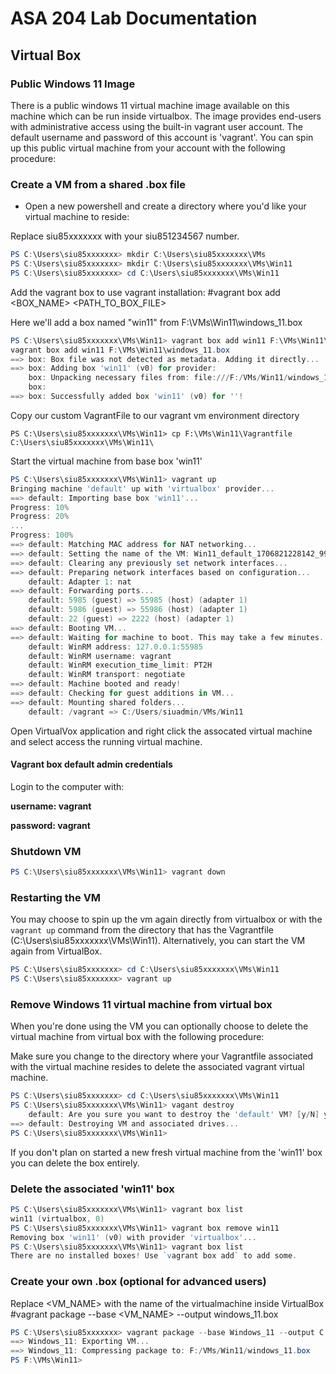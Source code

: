 # ASA 204 Lab Documentation

## Virtual Box

### Public Windows 11 Image

There is a public windows 11 virtual machine image available on this machine which can be run inside virtualbox.  The image provides end-users with administrative access using the built-in vagrant user account.  The default username and password of this account is 'vagrant'.  You can spin up this public virtual machine from your account with the following procedure:

### Create a VM from a shared .box file

- Open a new powershell and create a directory where you'd like your virtual machine to reside:

Replace siu85xxxxxxx with your siu851234567 number.

```powershell
PS C:\Users\siu85xxxxxxx> mkdir C:\Users\siu85xxxxxxx\VMs
PS C:\Users\siu85xxxxxxx> mkdir C:\Users\siu85xxxxxxx\VMs\Win11
PS C:\Users\siu85xxxxxxx> cd C:\Users\siu85xxxxxxx\VMs\Win11
```

Add the vagrant box to use vagrant installation:
#vagrant box add <BOX_NAME> <PATH_TO_BOX_FILE>

Here we'll add a box named "win11" from F:\VMs\Win11\windows_11.box
```powershell
PS C:\Users\siu85xxxxxxx\VMs\Win11> vagrant box add win11 F:\VMs\Win11\windows_11.box
vagrant box add win11 F:\VMs\Win11\windows_11.box
==> box: Box file was not detected as metadata. Adding it directly...
==> box: Adding box 'win11' (v0) for provider:
    box: Unpacking necessary files from: file:///F:/VMs/Win11/windows_11.box
    box:
==> box: Successfully added box 'win11' (v0) for ''!
```

Copy our custom VagrantFile to our vagrant vm environment directory
```
PS C:\Users\siu85xxxxxxx\VMs\Win11> cp F:\VMs\Win11\Vagrantfile C:\Users\siu85xxxxxxx\VMs\Win11\
```

Start the virtual machine from base box 'win11'
```powershell
PS C:\Users\siu85xxxxxxx\VMs\Win11> vagrant up
Bringing machine 'default' up with 'virtualbox' provider...
==> default: Importing base box 'win11'...
Progress: 10%
Progress: 20%
...
Progress: 100%
==> default: Matching MAC address for NAT networking...
==> default: Setting the name of the VM: Win11_default_1706821228142_9999
==> default: Clearing any previously set network interfaces...
==> default: Preparing network interfaces based on configuration...
    default: Adapter 1: nat
==> default: Forwarding ports...
    default: 5985 (guest) => 55985 (host) (adapter 1)
    default: 5986 (guest) => 55986 (host) (adapter 1)
    default: 22 (guest) => 2222 (host) (adapter 1)
==> default: Booting VM...
==> default: Waiting for machine to boot. This may take a few minutes...
    default: WinRM address: 127.0.0.1:55985
    default: WinRM username: vagrant
    default: WinRM execution_time_limit: PT2H
    default: WinRM transport: negotiate
==> default: Machine booted and ready!
==> default: Checking for guest additions in VM...
==> default: Mounting shared folders...
    default: /vagrant => C:/Users/siuadmin/VMs/Win11
```

Open VirtualVox application and right click the assocated virtual machine and select access the running virtual machine.

#### Vagrant box default admin credentials

Login to the computer with:

**username: vagrant**

**password: vagrant**

### Shutdown VM
```powershell
PS C:\Users\siu85xxxxxxx\VMs\Win11> vagrant down
```

### Restarting the VM

You may choose to spin up the vm again directly from virtualbox or with the `vagrant up` command from the directory that has the Vagrantfile (C:\Users\siu85xxxxxxx\VMs\Win11).  Alternatively, you can start the VM again from VirtualBox.
```powershell
PS C:\Users\siu85xxxxxxx> cd C:\Users\siu85xxxxxxx\VMs\Win11
PS C:\Users\siu85xxxxxxx> vagrant up
```

### Remove Windows 11 virtual machine from virtual box

When you're done using the VM you can optionally choose to delete the virtual machine from virtual box with the following procedure:

Make sure you change to the directory where your Vagrantfile associated with the virtual machine resides to delete the associated vagrant virtual machine.

```powershell
PS C:\Users\siu85xxxxxxx> cd C:\Users\siu85xxxxxxx\VMs\Win11
PS C:\Users\siu85xxxxxxx\VMs\Win11> vagant destroy
    default: Are you sure you want to destroy the 'default' VM? [y/N] y
==> default: Destroying VM and associated drives...
PS C:\Users\siu85xxxxxxx\VMs\Win11>
```

If you don't plan on started a new fresh virtual machine from the 'win11' box you can delete the box entirely.

### Delete the associated 'win11' box 
```powershell
PS C:\Users\siu85xxxxxxx\VMs\Win11> vagrant box list
win11 (virtualbox, 0)
PS C:\Users\siu85xxxxxxx\VMs\Win11> vagrant box remove win11
Removing box 'win11' (v0) with provider 'virtualbox'...
PS C:\Users\siu85xxxxxxx\VMs\Win11> vagrant box list
There are no installed boxes! Use `vagrant box add` to add some.
```


### Create your own .box (optional for advanced users)

Replace <VM_NAME> with the name of the virtualmachine inside VirtualBox
#vagrant package --base <VM_NAME> --output windows_11.box

```powershell
PS C:\Users\siu85xxxxxxx> vagrant package --base Windows_11 --output C:\Users\siu85xxxxxxx\Boxes\windows_11.box
==> Windows_11: Exporting VM...
==> Windows_11: Compressing package to: F:/VMs/Win11/windows_11.box
PS F:\VMs\Win11>
```

